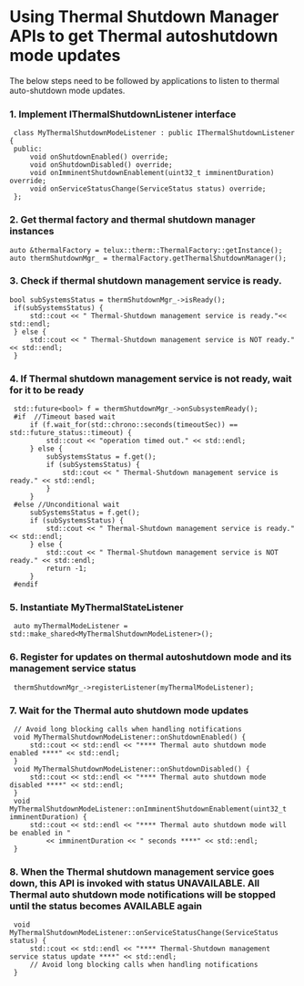 # Using Thermal Shutdown Manager APIs to get Thermal autoshutdown mode updates

The below steps need to be followed by applications to listen to thermal auto-shutdown mode updates.

### 1. Implement IThermalShutdownListener interface ###
   ~~~~~~{.cpp}
    class MyThermalShutdownModeListener : public IThermalShutdownListener {
    public:
        void onShutdownEnabled() override;
        void onShutdownDisabled() override;
        void onImminentShutdownEnablement(uint32_t imminentDuration) override;
        void onServiceStatusChange(ServiceStatus status) override;
    };
   ~~~~~~

### 2. Get thermal factory and thermal shutdown manager instances

   ~~~~~~{.cpp}
   auto &thermalFactory = telux::therm::ThermalFactory::getInstance();
   auto thermShutdownMgr_ = thermalFactory.getThermalShutdownManager();
   ~~~~~~

### 3. Check if thermal shutdown management service is ready.

   ~~~~~~{.cpp}
   bool subSystemsStatus = thermShutdownMgr_->isReady();
    if(subSystemsStatus) {
        std::cout << " Thermal-Shutdown management service is ready."<< std::endl;
    } else {
        std::cout << " Thermal-Shutdown management service is NOT ready."<< std::endl;
    }
   ~~~~~~

### 4. If Thermal shutdown management service is not ready, wait for it to be ready

   ~~~~~~{.cpp}
    std::future<bool> f = thermShutdownMgr_->onSubsystemReady();
    #if  //Timeout based wait
        if (f.wait_for(std::chrono::seconds(timeoutSec)) == std::future_status::timeout) {
            std::cout << "operation timed out." << std::endl;
        } else {
            subSystemsStatus = f.get();
            if (subSystemsStatus) {
                std::cout << " Thermal-Shutdown management service is ready." << std::endl;
            }
        }
    #else //Unconditional wait
        subSystemsStatus = f.get();
        if (subSystemsStatus) {
            std::cout << " Thermal-Shutdown management service is ready." << std::endl;
        } else {
            std::cout << " Thermal-Shutdown management service is NOT ready." << std::endl;
            return -1;
        }
    #endif
   ~~~~~~

### 5. Instantiate MyThermalStateListener ###
   ~~~~~~{.cpp}
    auto myThermalModeListener = std::make_shared<MyThermalShutdownModeListener>();
   ~~~~~~

### 6. Register for updates on thermal autoshutdown mode and its management service status ###
   ~~~~~~{.cpp}
    thermShutdownMgr_->registerListener(myThermalModeListener);
   ~~~~~~

### 7. Wait for the Thermal auto shutdown mode updates ###
   ~~~~~~{.cpp}
    // Avoid long blocking calls when handling notifications
    void MyThermalShutdownModeListener::onShutdownEnabled() {
        std::cout << std::endl << "**** Thermal auto shutdown mode enabled ****" << std::endl;
    }
    void MyThermalShutdownModeListener::onShutdownDisabled() {
        std::cout << std::endl << "**** Thermal auto shutdown mode disabled ****" << std::endl;
    }
    void MyThermalShutdownModeListener::onImminentShutdownEnablement(uint32_t imminentDuration) {
        std::cout << std::endl << "**** Thermal auto shutdown mode will be enabled in "
            << imminentDuration << " seconds ****" << std::endl;
    }
   ~~~~~~

### 8. When the Thermal shutdown management service goes down, this API is invoked with status UNAVAILABLE. All Thermal auto shutdown mode notifications will be stopped until the status becomes AVAILABLE again ###
   ~~~~~~{.cpp}
    void MyThermalShutdownModeListener::onServiceStatusChange(ServiceStatus status) {
        std::cout << std::endl << "**** Thermal-Shutdown management service status update ****" << std::endl;
        // Avoid long blocking calls when handling notifications
    }
   ~~~~~~
